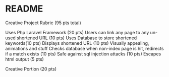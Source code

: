 # README #

Creative Project Rubric (95 pts total)

Uses Php Laravel Framework (20 pts)
Users can link any page to any un-used shortened URL (10 pts)
Uses Database to store shortened keywords(10 pts)
Displays shortened URL (10 pts)
	Visually appealing, animations and stuff
Checks database when non-index page is hit, redirects if a match exists (10 pts)
Safe against sql injection attacks (10 pts)
Escapes html output (5 pts)

Creative Portion (20 pts)
